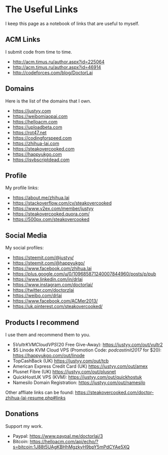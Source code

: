 # The Useful Links
I keep this page as a notebook of links that are useful to myself.

## ACM Links
I submit code from time to time.
- http://acm.timus.ru/author.aspx?id=225064
- http://acm.timus.ru/author.aspx?id=46914
- http://codeforces.com/blog/DoctorLai

## Domains
Here is the list of the domains that I own.
- https://justyy.com 
- https://weibomiaopai.com 
- https://helloacm.com 
- https://uploadbeta.com 
- https://rot47.net 
- https://codingforspeed.com 
- https://zhihua-lai.com 
- https://steakovercooked.com 
- https://happyukgo.com 
- https://isvbscriptdead.com

## Profile
My profile links:
- https://about.me/zhihua.lai
- https://stackoverflow.com/cv/steakovercooked
- https://www.v2ex.com/member/justyy
- https://steakovercooked.quora.com/
- https://500px.com/steakovercooked

## Social Media
My social profiles:
- https://steemit.com/@justyy/
- https://steemit.com/@happyukgo/
- https://www.facebook.com/zhihua.lai
- https://plus.google.com/u/0/109685871240007844960/posts/p/pub
- https://www.linkedin.com/in/drlai
- https://www.instagram.com/doctorlai/
- https://twitter.com/doctorzlai
- https://weibo.com/drlai
- https://www.facebook.com/ACMer2013/
- https://uk.pinterest.com/steakovercooked/

## Products I recommend
I use them and recommend them to you.
- $5 Vultr KVM Cloud VPS ($20 Free Give-Away): https://justyy.com/out/vultr2
- $5 Linode KVM Cloud VPS (Promotion Code: *podcastinit2017* for $20): https://happyukgo.com/out/linode 
- TopCashBack (UK) https://justyy.com/out/tcb
- American Express Credit Card (UK) https://justyy.com/out/amex
- Plusnet Fibre (UK) https://justyy.com/out/plusnet
- QuickHostUK VPS (KVM): https://justyy.com/out/quickhostuk
- Namesilo Domain Registration: https://justyy.com/out/namesilo

Other affliate links can be found: https://steakovercooked.com/doctor-zhihua-lai-resume.php#links

## Donations
Support my work.
- Paypal: https://www.paypal.me/doctorlai/3
- Bitcoin: https://helloacm.com/api/echo/?s=bitcoin:1J88t5UAgKBHhMgzkyH9bpY5mPdCYAe5XQ
